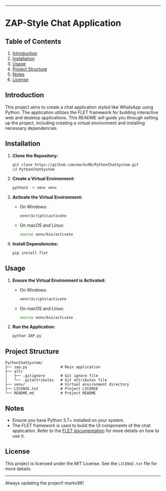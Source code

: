 -----------------------------------------------------------------------------------------------------------------------------------------------------------------------------
# ZAP-Style Chat Application

## Table of Contents

1. [Introduction](#introduction)
2. [Installation](#installation)
3. [Usage](#usage)
4. [Project Structure](#project-structure)
5. [Notes](#notes)
6. [License](#license)

## Introduction

This project aims to create a chat application styled like WhatsApp using Python. The application utilizes the FLET framework for building interactive web and desktop applications. This README will guide you through setting up the project, including creating a virtual environment and installing necessary dependencies.

## Installation

1. **Clone the Repository:**

   ```bash
   git clone https://github.com/markx98/PythonChatSystem.git
   cd PythonChatSystem
   ```

2. **Create a Virtual Environment:**

   ```bash
   python3 -m venv venv
   ```

3. **Activate the Virtual Environment:**

   - On Windows:

     ```bash
     venv\Scripts\activate
     ```

   - On macOS and Linux:

     ```bash
     source venv/bin/activate
     ```

4. **Install Dependencies:**

   ```bash
   pip install flet
   ```

## Usage

1. **Ensure the Virtual Environment is Activated:**

   - On Windows:

     ```bash
     venv\Scripts\activate
     ```

   - On macOS and Linux:

     ```bash
     source venv/bin/activate
     ```

2. **Run the Application:**

   ```bash
   python ZAP.py
   ```

## Project Structure

```
PythonChatSystem/
├── zap.py               # Main application
├── alt/
│   ├── .gitignore       # Git ignore file
│   └── .gitattributes   # Git attributes file
├── venv/                # Virtual environment directory
├── LICENSE.txt          # Project LICENSE
└── README.md            # Project README
```

## Notes

- Ensure you have Python 3.7+ installed on your system.
- The FLET framework is used to build the UI components of the chat application. Refer to the [FLET documentation](https://flet.dev/docs) for more details on how to use it.

## License

This project is licensed under the MIT License. See the `LICENSE.txt` file for more details.

-----------------------------------------------------------------------------------------------------------------------------------------------------------------------------

Always updating the project! markx98!
